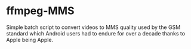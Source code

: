 # ffmpeg-MMS
Simple batch script to convert videos to MMS quality used by the GSM standard which Android users had to endure for over a decade thanks to Apple being Apple.
